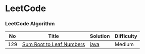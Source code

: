 LeetCode
========

### LeetCode Algorithm



| No | Title | Solution | Difficulty |
|---| ----- | -------- | ---------- |
|129|[Sum Root to Leaf Numbers](https://leetcode.com/problems/sum-root-to-leaf-numbers/) | [java](./algorithms/dfs/Leetcode129.java)|Medium|
